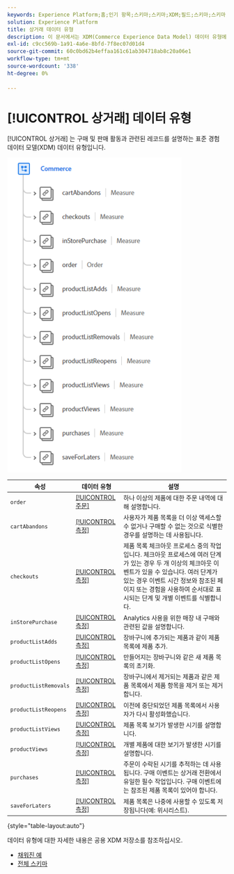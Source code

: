 ```yaml
---
keywords: Experience Platform;홈;인기 항목;스키마;스키마;XDM;필드;스키마;스키마;상거래;데이터 유형;데이터 유형;데이터 유형;
solution: Experience Platform
title: 상거래 데이터 유형
description: 이 문서에서는 XDM(Commerce Experience Data Model) 데이터 유형에 대한 개요를 제공합니다.
exl-id: c9cc569b-1a91-4a6e-8bfd-7f8ec07d01d4
source-git-commit: 60c0bd62b4effaa161c61ab304718ab8c20a06e1
workflow-type: tm+mt
source-wordcount: '338'
ht-degree: 0%

---
```


# [!UICONTROL 상거래] 데이터 유형

[!UICONTROL 상거래] 는 구매 및 판매 활동과 관련된 레코드를 설명하는 표준 경험 데이터 모델(XDM) 데이터 유형입니다.

<img src="../images/data-types/commerce.PNG" width="400" /><br />

| 속성 | 데이터 유형 | 설명 |
| --- | --- | --- |
| `order` | [[!UICONTROL 주문]](./order.md) | 하나 이상의 제품에 대한 주문 내역에 대해 설명합니다. |
| `cartAbandons` | [[!UICONTROL 측정]](./measure.md) | 사용자가 제품 목록을 더 이상 액세스할 수 없거나 구매할 수 없는 것으로 식별한 경우를 설명하는 데 사용됩니다. |
| `checkouts` | [[!UICONTROL 측정]](./measure.md) | 제품 목록 체크아웃 프로세스 중의 작업입니다. 체크아웃 프로세스에 여러 단계가 있는 경우 두 개 이상의 체크아웃 이벤트가 있을 수 있습니다. 여러 단계가 있는 경우 이벤트 시간 정보와 참조된 페이지 또는 경험을 사용하여 순서대로 표시되는 단계 및 개별 이벤트를 식별합니다. |
| `inStorePurchase` | [[!UICONTROL 측정]](./measure.md) | Analytics 사용을 위한 매장 내 구매와 관련된 값을 설명합니다. |
| `productListAdds` | [[!UICONTROL 측정]](./measure.md) | 장바구니에 추가되는 제품과 같이 제품 목록에 제품 추가. |
| `productListOpens` | [[!UICONTROL 측정]](./measure.md) | 만들어지는 장바구니와 같은 새 제품 목록의 초기화. |
| `productListRemovals` | [[!UICONTROL 측정]](./measure.md) | 장바구니에서 제거되는 제품과 같은 제품 목록에서 제품 항목을 제거 또는 제거합니다. |
| `productListReopens` | [[!UICONTROL 측정]](./measure.md) | 이전에 중단되었던 제품 목록에서 사용자가 다시 활성화했습니다. |
| `productListViews` | [[!UICONTROL 측정]](./measure.md) | 제품 목록 보기가 발생한 시기를 설명합니다. |
| `productViews` | [[!UICONTROL 측정]](./measure.md) | 개별 제품에 대한 보기가 발생한 시기를 설명합니다. |
| `purchases` | [[!UICONTROL 측정]](./measure.md) | 주문이 수락된 시기를 추적하는 데 사용됩니다. 구매 이벤트는 상거래 전환에서 유일한 필수 작업입니다. 구매 이벤트에는 참조된 제품 목록이 있어야 합니다. |
| `saveForLaters` | [[!UICONTROL 측정]](./measure.md) | 제품 목록은 나중에 사용할 수 있도록 저장됩니다(예: 위시리스트). |

{style="table-layout:auto"}

데이터 유형에 대한 자세한 내용은 공용 XDM 저장소를 참조하십시오.

* [채워진 예](https://github.com/adobe/xdm/blob/master/components/datatypes/marketing/commerce.example.1.json)
* [전체 스키마](https://github.com/adobe/xdm/blob/master/components/datatypes/marketing/commerce.schema.json)

